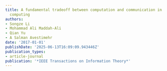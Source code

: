 ```yaml
---
title: A fundamental tradeoff between computation and communication in distributed
  computing
authors:
- Songze Li
- Mohammad Ali Maddah-Ali
- Qian Yu
- A Salman Avestimehr
date: '2017-01-01'
publishDate: '2025-06-13T16:09:09.943446Z'
publication_types:
- article-journal
publication: '*IEEE Transactions on Information Theory*'
---
```


